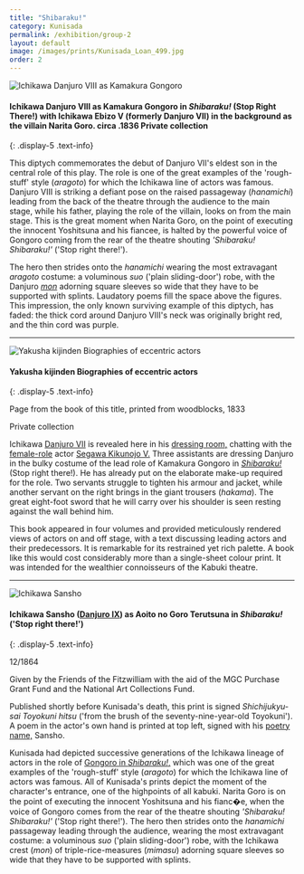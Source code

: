 ```yaml
---
title: "Shibaraku!"
category: Kunisada
permalink: /exhibition/group-2
layout: default
image: /images/prints/Kunisada_Loan_499.jpg
order: 2
---
```

![Ichikawa Danjuro VIII as Kamakura Gongoro]({{site.baseurl}}/images/prints/Kunisada_Loan_499.jpg)

#### Ichikawa Danjuro VIII as Kamakura Gongoro in _Shibaraku!_ (Stop Right There!) with Ichikawa Ebizo V (formerly Danjuro VII) in the background as the villain Narita Goro. circa .1836 Private collection
{: .display-5 .text-info}

This diptych commemorates the debut of Danjuro VII's eldest son in the central role of this play. The role is one of the great examples of the 'rough-stuff' style (_aragoto_) for which the Ichikawa line of actors was famous. Danjuro VIII is striking a defiant pose on the raised passageway (_hanamichi_) leading from the back of the theatre through the audience to the main stage, while his father, playing the role of the villain, looks on from the main stage. This is the great moment when Narita Goro, on the point of executing the innocent Yoshitsuna and his fiancee, is halted by the powerful voice of Gongoro coming from the rear of the theatre shouting _'Shibaraku! Shibaraku!'_ ('Stop right there!').

The hero then strides onto the _hanamichi_ wearing the most extravagant _aragoto_ costume: a voluminous _suo_ ('plain sliding-door') robe, with the Danjuro _[mon](/context/textD)_  adorning square sleeves so wide that they have to be supported with splints. Laudatory poems fill the space above the figures. This impression, the only known surviving example of this diptych, has faded: the thick cord around Danjuro VIII's neck was originally bright red, and the thin cord was purple.

-----

![Yakusha kijinden Biographies of eccentric actors]({{site.baseurl}}/images/prints/Kunisada_Loan_book_plate.jpg)

#### Yakusha kijinden Biographies of eccentric actors
{: .display-5 .text-info}

Page from the book of this title, printed from woodblocks, 1833

Private collection

Ichikawa [Danjuro VII](textD.htm) is revealed here in his [dressing room,](Group13.htm) chatting with the [female-role](textG.htm) actor [Segawa Kikunojo V.](Group7.htm) Three assistants are dressing Danjuro in the bulky costume of the lead role of Kamakura Gongoro in _[Shibaraku!](Group2.htm)_ (Stop right there!). He has already put on the elaborate make-up required for the role. Two servants struggle to tighten his armour and jacket, while another servant on the right brings in the giant trousers (_hakama_). The great eight-foot sword that he will carry over his shoulder is seen resting against the wall behind him.

This book appeared in four volumes and provided meticulously rendered views of actors on and off stage, with a text discussing leading actors and their predecessors. It is remarkable for its restrained yet rich palette. A book like this would cost considerably more than a single-sheet colour print. It was intended for the wealthier connoisseurs of the Kabuki theatre.

-----

![Ichikawa Sansho]({{site.baseurl}}/images/prints/P.91-1999.jpg)

#### Ichikawa Sansho ([Danjuro IX](Group18.htm)) as Aoito no Goro Terutsuna in _Shibaraku!_ ('Stop right there!')
{: .display-5 .text-info}

12/1864

Given by the Friends of the Fitzwilliam with the aid of the MGC Purchase Grant Fund and the National Art Collections Fund.

Published shortly before Kunisada's death, this print is signed _Shichijukyu-sai Toyokuni hitsu_ ('from the brush of the seventy-nine-year-old Toyokuni'). A poem in the actor's own hand is printed at top left, signed with his [poetry name,](textD.htm) Sansho.

Kunisada had depicted successive generations of the Ichikawa lineage of actors in the role of [Gongoro in _Shibaraku!_,](Group2.htm) which was one of the great examples of the 'rough-stuff' style (_aragoto_) for which the Ichikawa line of actors was famous. All of Kunisada's prints depict the moment of the character's entrance, one of the highpoints of all kabuki. Narita Goro is on the point of executing the innocent Yoshitsuna and his fianc�e, when the voice of Gongoro comes from the rear of the theatre shouting _'Shibaraku! Shibaraku!'_ ('Stop right there!'). The hero then strides onto the _hanamichi_ passageway leading through the audience, wearing the most extravagant costume: a voluminous _suo_ ('plain sliding-door') robe, with the Ichikawa crest (_mon_) of triple-rice-measures (_mimasu_) adorning square sleeves so wide that they have to be supported with splints.
